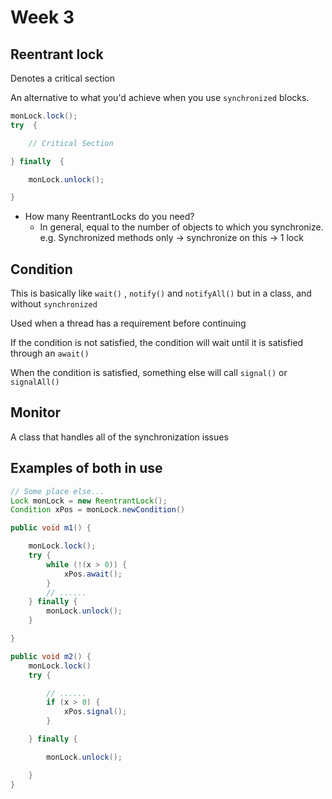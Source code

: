 # Week 3

## Reentrant lock

Denotes a critical section

An alternative to what you'd achieve when you use `synchronized` blocks.

~~~ java
monLock.lock(); 
try  {

    // Critical Section 

} finally  {

    monLock.unlock();

}
~~~

* How many ReentrantLocks do you need?
  * In general, equal to the number of objects to which you synchronize.
                e.g. Synchronized methods only -> synchronize on this -> 1 lock


## Condition

This is basically like `wait()` , `notify()` and `notifyAll()` but in a class, and without `synchronized`

Used when a thread has a requirement before continuing

If the condition is not satisfied, the condition will wait until it is satisfied through an `await()`

When the condition is satisfied, something else will call `signal()` or `signalAll()`

## Monitor

A class that handles all of the synchronization issues

<!-- TODO what exactly does this do -->

## Examples of both in use

~~~ java
// Some place else...
Lock monLock = new ReentrantLock();
Condition xPos = monLock.newCondition()

public void m1() {

    monLock.lock();
    try {
        while (!(x > 0)) {
            xPos.await();
        }
        // ......
    } finally {
        monLock.unlock();
    }

}

public void m2() {
    monLock.lock()
    try {

        // ...... 
        if (x > 0) {
            xPos.signal();
        }

    } finally {

        monLock.unlock();

    }
}

~~~
